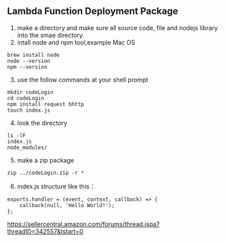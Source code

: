 ## Lambda Function Deployment Package
1. make a directory and make sure all source code, file and nodejs library into the smae directory.
2. intall node and npm tool,example Mac OS


```
brew install node
node --version
npm --version
```
3. use the follow commands at your shell prompt

```
mkdir codeLogin
cd codeLogin
npm install request bhttp
touch index.js

```
4. look the directory

```
ls -lF
index.js
node_modules/
```
5. make a zip package

```
zip ../codeLogin.zip -r *
```
6. index.js structure like this：

```
exports.handler = (event, context, callback) => {
	callback(null, 'Hello World!');
};
```
https://sellercentral.amazon.com/forums/thread.jspa?threadID=342557&tstart=0
